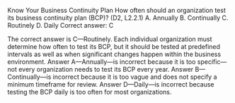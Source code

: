 Know Your Business Continuity Plan
How often should an organization test its business continuity plan (BCP)? (D2, L2.2.1) 
 A. Annually
 B. Continually
 C. Routinely
 D. Daily
Correct answer: C

The correct answer is C—Routinely. Each individual organization must determine how often to test its BCP, but it should be tested at predefined intervals as well as when significant changes happen within the business environment. Answer A—Annually—is incorrect because it is too specific—not every organization needs to test its BCP every year. Answer B—Continually—is incorrect because it is too vague and does not specify a minimum timeframe for review. Answer D—Daily—is incorrect because testing the BCP daily is too often for most organizations.